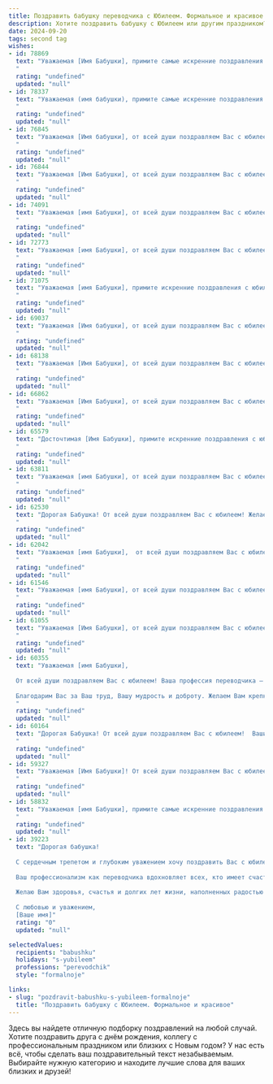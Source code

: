 ```yaml
---
title: Поздравить бабушку переводчика с Юбилеем. Формальное и красивое
description: Хотите поздравить бабушку с Юбилеем или другим праздником? Наш ИИ создаст незабываемое поздравление, а вы обязательно выделитесь среди других.  
date: 2024-09-20
tags: second tag
wishes:
- id: 78869
  text: "Уважаемая [Имя Бабушки], примите самые искренние поздравления с юбилеем! Ваша жизнь – это яркий пример мудрости, доброты и таланта.  Ваша работа переводчика, соединяющая языки и культуры, заслуживает глубокого уважения.  Желаем Вам крепкого здоровья, долголетия, благополучия и новых, интересных задач в Вашей профессии!
  "
  rating: "undefined"
  updated: "null"
- id: 78337
  text: "Уважаемая (имя бабушки), примите самые искренние поздравления с юбилеем! Ваша жизнь – это яркий пример мудрости, доброты и преданности своему делу. Ваш талант переводчика позволил открыть миру новые горизонты, а ваша любовь и забота стали для нас  настоящим подарком. Желаем Вам крепкого здоровья, душевного спокойствия и долгих лет жизни, наполненных счастьем и радостью!
  "
  rating: "undefined"
  updated: "null"
- id: 76845
  text: "Уважаемая [Имя бабушки], от всей души поздравляем Вас с юбилеем! Ваша многолетняя работа переводчиком – это яркий пример профессионализма, глубокого знания языков и  неиссякаемой любви к своему делу. Желаем Вам здоровья, благополучия и долгих лет жизни, наполненных радостью и  творческими успехами.
  "
  rating: "undefined"
  updated: "null"
- id: 76844
  text: "Уважаемая [Имя Бабушки], от всей души поздравляем Вас с юбилеем!  Ваша кропотливая работа переводчика,  с ее точностью,  вниманием к деталям и  глубоким знанием языков,  служит примером для многих.  Желаем Вам крепкого здоровья,  неиссякаемой энергии,  радости  и благополучия на долгие годы!
  "
  rating: "undefined"
  updated: "null"
- id: 74091
  text: "Уважаемая [имя Бабушки], от всей души поздравляем Вас с юбилеем! Ваша многолетняя работа переводчиком, требующая не только глубокого знания языков, но и такта,  терпения  и  тонкого  понимания  культуры,  заслуживает  наивысшего  уважения. Желаем  Вам  крепкого  здоровья,  неиссякаемой  энергии,  радости  и  счастья  в  каждой  минуте  Вашей  жизни!
  "
  rating: "undefined"
  updated: "null"
- id: 72773
  text: "Уважаемая [имя Бабушки], от всей души поздравляем Вас с юбилеем! Ваша жизнь, посвященная переводческой деятельности,  является примером самоотверженного труда и любви к языку.  Мы восхищаемся Вашим профессионализмом,  глубокими знаниями и вдохновляющим энтузиазмом.  Желаем Вам крепкого здоровья, неиссякаемого оптимизма и благополучия! Пусть каждый день будет наполнен радостью,  а  в Вашем сердце всегда царит мир и покой.
  "
  rating: "undefined"
  updated: "null"
- id: 71075
  text: "Уважаемая [имя Бабушки], примите искренние поздравления с юбилеем!  Ваша профессия переводчика,  основанная на глубоком знании языков и  любви к слову,  заслуживает  глубокого уважения.  Желаем Вам  крепкого здоровья,  неиссякаемой энергии и  радости  от  новых  открытий.
  "
  rating: "undefined"
  updated: "null"
- id: 69037
  text: "Уважаемая [Имя бабушки], от всей души поздравляем Вас с юбилеем! Ваша жизнь – это яркий пример мудрости, доброты и таланта. Мы глубоко восхищаемся Вашей профессией переводчика, ведь Вы не только владели языками, но и с любовью переносили на них культурные ценности, создавая мосты между народами. Желаем Вам крепкого здоровья, душевного тепла и  радости от общения с близкими!
  "
  rating: "undefined"
  updated: "null"
- id: 68138
  text: "Уважаемая [Имя Бабушки], от всей души поздравляем Вас с юбилеем! Ваша жизнь - это яркий пример преданности своему делу, любви к семье и поистине безграничного таланта.  Как переводчик, Вы открывали миру новые горизонты,  способствуя взаимопониманию и культурному обмену.  Желаем Вам крепкого здоровья,  неиссякаемой энергии и  счастья в каждом мгновении жизни!
  "
  rating: "undefined"
  updated: "null"
- id: 66862
  text: "Уважаемая [Имя Бабушки], от всей души поздравляем Вас с юбилеем!  Ваша жизнь - это не только яркий пример долголетия и мудрости, но и удивительный рассказ о преодолении трудностей, об открытиях и о бесконечной любви к близким. Мы восхищаемся Вашим талантом переводчика, который открывал новые горизонты знания и понимания. Желаем Вам крепкого здоровья, благополучия и бесконечной радости в кругу любящих Вас людей!
  "
  rating: "undefined"
  updated: "null"
- id: 65579
  text: "Досточтимая [Имя Бабушки], примите искренние поздравления с юбилеем! Ваша жизнь, наполненная яркими событиями и плодотворным трудом, является примером  самоотверженности и преданности делу.  Как талантливый переводчик, Вы с легкостью преодолевали языковые барьеры, соединяя культуры и способствуя пониманию между людьми. Желаем Вам крепкого здоровья, неиссякаемой энергии и долгих лет жизни, полных радости и любви!
  "
  rating: "undefined"
  updated: "null"
- id: 63811
  text: "Уважаемая [имя Бабушки], от всей души поздравляем Вас с юбилеем!  Ваша жизнь – это яркая история, полная  интересных событий,  мудрости и  огромного опыта.  Ваш талант переводчика, несомненно, был  ценным  вкладом в  международные отношения. Желаем Вам крепкого здоровья,  радости,  мира и  счастья на долгие годы!
  "
  rating: "undefined"
  updated: "null"
- id: 62530
  text: "Дорогая Бабушка! От всей души поздравляем Вас с юбилеем! Желаем Вам крепкого здоровья, бодрости духа и неизменной молодости сердца. Пусть каждый день дарит Вам радость, тепло и любовь близких. Ваше умение понимать и переводить языки всегда восхищало нас, и мы благодарим Вас за то, что Вы делитесь с нами своим богатым опытом и знаниями. С юбилеем!
  "
  rating: "undefined"
  updated: "null"
- id: 62042
  text: "Уважаемая [имя Бабушки],  от всей души поздравляем Вас с юбилеем! Ваша многолетняя работа переводчиком, где Вы с мастерством и точностью передавали смысл, стала настоящим вкладом в культурный обмен. Желаем Вам крепкого здоровья, долголетия,  мира, счастья и новых интересных встреч!
  "
  rating: "undefined"
  updated: "null"
- id: 61546
  text: "Уважаемая [имя Бабушки], от всей души поздравляем Вас с юбилеем! Ваша профессия переводчика - это дар, позволяющий соединять культуры и языки, открывать новые горизонты для людей. Желаем Вам крепкого здоровья, неиссякаемого оптимизма и вдохновения на многие годы!
  "
  rating: "undefined"
  updated: "null"
- id: 61055
  text: "Уважаемая [Имя Бабушки], от всей души поздравляем Вас с юбилеем! Ваша многолетняя работа переводчиком – это пример истинного профессионализма и  преданности своему делу.  Желаем Вам крепкого здоровья,  радости и  многие лета!
  "
  rating: "undefined"
  updated: "null"
- id: 60355
  text: "Уважаемая [имя Бабушки],
  
  От всей души поздравляем Вас с юбилеем! Ваша профессия переводчика – это не просто работа, это настоящее призвание, которое  подарило миру бесценные знания и взаимопонимание.
  
  Благодарим Вас за Ваш труд, Вашу мудрость и доброту. Желаем Вам крепкого здоровья, исполнения всех желаний и долгих лет жизни, наполненных счастьем, любовью и заботой близких!
  "
  rating: "undefined"
  updated: "null"
- id: 60164
  text: "Дорогая Бабушка! От всей души поздравляем Вас с юбилеем!  Ваши многолетние труды переводчика, наполненные  глубоким знанием языков и любовью к своей профессии,  заслуживают  самого глубокого уважения и восхищения.  Желаем Вам крепкого здоровья,  неиссякаемой энергии и  радости  от каждого нового дня!
  "
  rating: "undefined"
  updated: "null"
- id: 59327
  text: "Уважаемая [Имя Бабушки]! От всей души поздравляем Вас с юбилеем!  Ваш талант переводчика,  способный  преодолевать языковые барьеры и  открывать новые горизонты,  достоин  глубокого уважения. Желаем Вам  крепкого здоровья,  неисчерпаемой энергии и  многих  лет  творческих  успехов!
  "
  rating: "undefined"
  updated: "null"
- id: 58832
  text: "Уважаемая [имя Бабушки], примите самые искренние поздравления с юбилеем!  Ваш многолетний опыт работы переводчиком – это  замечательный пример мастерства,  внимания к деталям и  преданности профессии.  Желаем Вам  крепкого здоровья,  радости,  мирного неба над головой и  новых интересных проектов!
  "
  rating: "undefined"
  updated: "null"
- id: 39223
  text: "Дорогая бабушка!
  
  С сердечным трепетом и глубоким уважением хочу поздравить Вас с юбилеем! Этот день — особенный момент, когда мы отмечаем не только Ваши жизненные достижения, но и ту огромную мудрость и доброту, которыми Вы щедро делитесь с нами.
  
  Ваш профессионализм как переводчика вдохновляет всех, кто имеет счастье знать Вас. Вы сумели создать мосты между культурами и языками, открыв перед нами новые горизонты понимания и общения. Ваш труд не просто профессия, а настоящее искусство, способное соединять души и сердца.
  
  Желаю Вам здоровья, счастья и долгих лет жизни, наполненных радостью и любовью близких. Пусть каждый новый день приносит вдохновение, а все Ваши мечты и желания сбываются.
  
  С любовью и уважением,
  [Ваше имя]"
  rating: "0"
  updated: "null"

selectedValues:
  recipients: "babushku"
  holidays: "s-yubileem"
  professions: "perevodchik"
  style: "formalnoje"

links:
- slug: "pozdravit-babushku-s-yubileem-formalnoje"
  title: "Поздравить бабушку с Юбилеем. Формальное и красивое"
---
```


Здесь вы найдете отличную подборку поздравлений на любой случай. 
Хотите поздравить друга с днём рождения, коллегу с профессиональным праздником или близких с Новым годом? У нас есть всё, чтобы сделать ваш поздравительный текст незабываемым. Выбирайте нужную категорию и находите лучшие слова для ваших близких и друзей!
